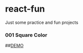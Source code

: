 # react-fun
Just some practice and fun projects

### 001 Square Color
##[DEMO](https://square-color.vercel.app/)
